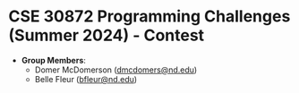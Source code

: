 # CSE 30872 Programming Challenges (Summer 2024) - Contest

- **Group Members**: 
    - Domer McDomerson (dmcdomers@nd.edu) 
    - Belle Fleur (bfleur@nd.edu) 
